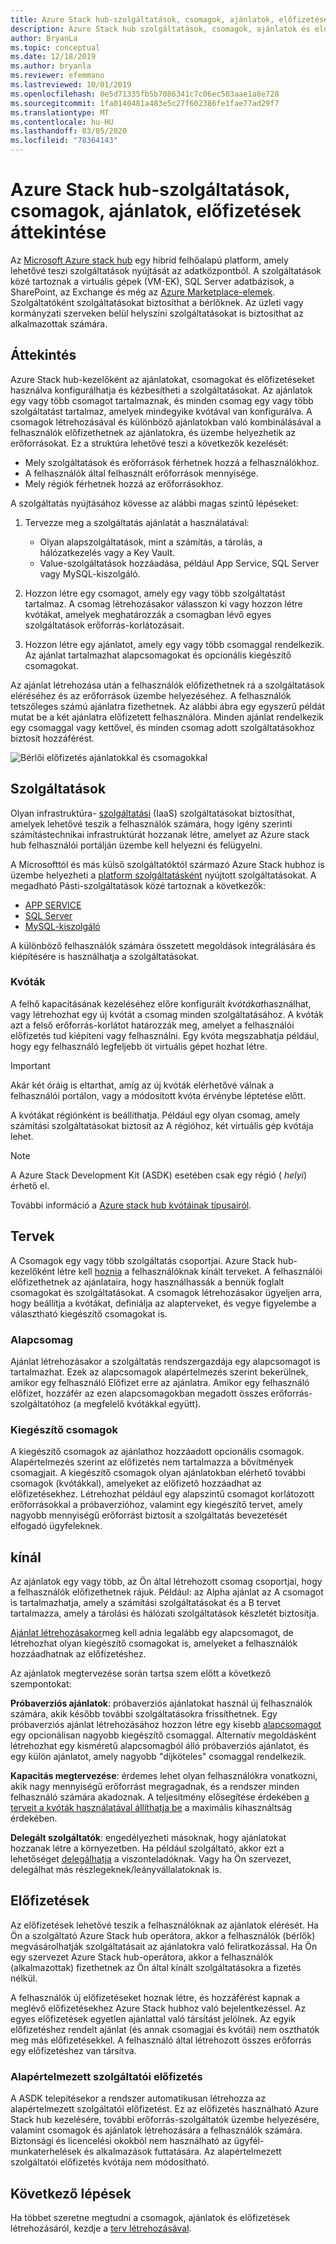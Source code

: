 ```yaml
---
title: Azure Stack hub-szolgáltatások, csomagok, ajánlatok, előfizetések áttekintése
description: Azure Stack hub szolgáltatások, csomagok, ajánlatok és előfizetések áttekintése.
author: BryanLa
ms.topic: conceptual
ms.date: 12/18/2019
ms.author: bryanla
ms.reviewer: efemmano
ms.lastreviewed: 10/01/2019
ms.openlocfilehash: 0e5d71335fb5b7086341c7c06ec503aae1a8e728
ms.sourcegitcommit: 1fa0140481a483e5c27f602386fe1fae77ad29f7
ms.translationtype: MT
ms.contentlocale: hu-HU
ms.lasthandoff: 03/05/2020
ms.locfileid: "78364143"
---
```

# <a name="azure-stack-hub-services-plans-offers-subscriptions-overview"></a>Azure Stack hub-szolgáltatások, csomagok, ajánlatok, előfizetések áttekintése

Az [Microsoft Azure stack hub](azure-stack-overview.md) egy hibrid felhőalapú platform, amely lehetővé teszi szolgáltatások nyújtását az adatközpontból. A szolgáltatások közé tartoznak a virtuális gépek (VM-EK), SQL Server adatbázisok, a SharePoint, az Exchange és még az [Azure Marketplace-elemek](azure-stack-marketplace-azure-items.md). Szolgáltatóként szolgáltatásokat biztosíthat a bérlőknek. Az üzleti vagy kormányzati szerveken belül helyszíni szolgáltatásokat is biztosíthat az alkalmazottak számára.

## <a name="overview"></a>Áttekintés

Azure Stack hub-kezelőként az ajánlatokat, csomagokat és előfizetéseket használva konfigurálhatja és kézbesítheti a szolgáltatásokat. Az ajánlatok egy vagy több csomagot tartalmaznak, és minden csomag egy vagy több szolgáltatást tartalmaz, amelyek mindegyike kvótával van konfigurálva. A csomagok létrehozásával és különböző ajánlatokban való kombinálásával a felhasználók előfizethetnek az ajánlatokra, és üzembe helyezhetik az erőforrásokat. Ez a struktúra lehetővé teszi a következők kezelését:

- Mely szolgáltatások és erőforrások férhetnek hozzá a felhasználókhoz.
- A felhasználók által felhasznált erőforrások mennyisége.
- Mely régiók férhetnek hozzá az erőforrásokhoz.

A szolgáltatás nyújtásához kövesse az alábbi magas szintű lépéseket:

1. Tervezze meg a szolgáltatás ajánlatát a használatával:

   - Olyan alapszolgáltatások, mint a számítás, a tárolás, a hálózatkezelés vagy a Key Vault.
   - Value-szolgáltatások hozzáadása, például App Service, SQL Server vagy MySQL-kiszolgáló.

2. Hozzon létre egy csomagot, amely egy vagy több szolgáltatást tartalmaz. A csomag létrehozásakor válasszon ki vagy hozzon létre kvótákat, amelyek meghatározzák a csomagban lévő egyes szolgáltatások erőforrás-korlátozásait.
3. Hozzon létre egy ajánlatot, amely egy vagy több csomaggal rendelkezik. Az ajánlat tartalmazhat alapcsomagokat és opcionális kiegészítő csomagokat.

Az ajánlat létrehozása után a felhasználók előfizethetnek rá a szolgáltatások eléréséhez és az erőforrások üzembe helyezéséhez. A felhasználók tetszőleges számú ajánlatra fizethetnek. Az alábbi ábra egy egyszerű példát mutat be a két ajánlatra előfizetett felhasználóra. Minden ajánlat rendelkezik egy csomaggal vagy kettővel, és minden csomag adott szolgáltatásokhoz biztosít hozzáférést.

![Bérlői előfizetés ajánlatokkal és csomagokkal](media/azure-stack-key-features/image4.png)

## <a name="services"></a>Szolgáltatások

Olyan infrastruktúra- [szolgáltatási](https://azure.microsoft.com/overview/what-is-iaas/) (IaaS) szolgáltatásokat biztosíthat, amelyek lehetővé teszik a felhasználók számára, hogy igény szerinti számítástechnikai infrastruktúrát hozzanak létre, amelyet az Azure stack hub felhasználói portálján üzembe kell helyezni és felügyelni.

A Microsofttól és más külső szolgáltatóktól származó Azure Stack hubhoz is üzembe helyezheti a [platform szolgáltatásként](https://azure.microsoft.com/overview/what-is-paas/) nyújtott szolgáltatásokat. A megadható Pásti-szolgáltatások közé tartoznak a következők:

- [APP SERVICE](azure-stack-app-service-overview.md)
- [SQL Server](azure-stack-sql-resource-provider-deploy.md)
- [MySQL-kiszolgáló](azure-stack-mysql-resource-provider-deploy.md)

A különböző felhasználók számára összetett megoldások integrálására és kiépítésére is használhatja a szolgáltatásokat.

### <a name="quotas"></a>Kvóták

A felhő kapacitásának kezeléséhez előre konfigurált *kvótákat*használhat, vagy létrehozhat egy új kvótát a csomag minden szolgáltatásához. A kvóták azt a felső erőforrás-korlátot határozzák meg, amelyet a felhasználói előfizetés tud kiépíteni vagy felhasználni. Egy kvóta megszabhatja például, hogy egy felhasználó legfeljebb öt virtuális gépet hozhat létre.

> [!IMPORTANT]
> Akár két óráig is eltarthat, amíg az új kvóták elérhetővé válnak a felhasználói portálon, vagy a módosított kvóta érvénybe léptetése előtt.

A kvótákat régiónként is beállíthatja. Például egy olyan csomag, amely számítási szolgáltatásokat biztosít az A régióhoz, két virtuális gép kvótája lehet.

>[!NOTE]
>A Azure Stack Development Kit (ASDK) esetében csak egy régió ( *helyi*) érhető el.

További információ a [Azure stack hub kvótáinak típusairól](azure-stack-quota-types.md).

## <a name="plans"></a>Tervek

A Csomagok egy vagy több szolgáltatás csoportjai. Azure Stack hub-kezelőként létre kell [hoznia](azure-stack-create-plan.md) a felhasználóknak kínált terveket. A felhasználói előfizethetnek az ajánlataira, hogy használhassák a bennük foglalt csomagokat és szolgáltatásokat. A csomagok létrehozásakor ügyeljen arra, hogy beállítja a kvótákat, definiálja az alapterveket, és vegye figyelembe a választható kiegészítő csomagokat is.

### <a name="base-plan"></a>Alapcsomag

Ajánlat létrehozásakor a szolgáltatás rendszergazdája egy alapcsomagot is tartalmazhat. Ezek az alapcsomagok alapértelmezés szerint bekerülnek, amikor egy felhasználó Előfizet erre az ajánlatra. Amikor egy felhasználó előfizet, hozzáfér az ezen alapcsomagokban megadott összes erőforrás-szolgáltatóhoz (a megfelelő kvótákkal együtt).

### <a name="add-on-plans"></a>Kiegészítő csomagok

A kiegészítő csomagok az ajánlathoz hozzáadott opcionális csomagok. Alapértelmezés szerint az előfizetés nem tartalmazza a bővítmények csomagjait. A kiegészítő csomagok olyan ajánlatokban elérhető további csomagok (kvótákkal), amelyeket az előfizető hozzáadhat az előfizetésekhez. Létrehozhat például egy alapszintű csomagot korlátozott erőforrásokkal a próbaverzióhoz, valamint egy kiegészítő tervet, amely nagyobb mennyiségű erőforrást biztosít a szolgáltatás bevezetését elfogadó ügyfeleknek.

## <a name="offers"></a>kínál

Az ajánlatok egy vagy több, az Ön által létrehozott csomag csoportjai, hogy a felhasználók előfizethetnek rájuk. Például: az Alpha ajánlat az A csomagot is tartalmazhatja, amely a számítási szolgáltatásokat és a B tervet tartalmazza, amely a tárolási és hálózati szolgáltatások készletét biztosítja.

[Ajánlat létrehozásakor](azure-stack-create-offer.md)meg kell adnia legalább egy alapcsomagot, de létrehozhat olyan kiegészítő csomagokat is, amelyeket a felhasználók hozzáadhatnak az előfizetéshez.

Az ajánlatok megtervezése során tartsa szem előtt a következő szempontokat:

**Próbaverziós ajánlatok**: próbaverziós ajánlatokat használ új felhasználók számára, akik később további szolgáltatásokra frissíthetnek. Egy próbaverziós ajánlat létrehozásához hozzon létre egy kisebb [alapcsomagot](service-plan-offer-subscription-overview.md#base-plan) egy opcionálisan nagyobb kiegészítő csomaggal. Alternatív megoldásként létrehozhat egy kisméretű alapcsomagból álló próbaverziós ajánlatot, és egy külön ajánlatot, amely nagyobb "díjköteles" csomaggal rendelkezik.

**Kapacitás megtervezése**: érdemes lehet olyan felhasználókra vonatkozni, akik nagy mennyiségű erőforrást megragadnak, és a rendszer minden felhasználó számára akadoznak. A teljesítmény elősegítése érdekében [a terveit a kvóták használatával állíthatja be](service-plan-offer-subscription-overview.md#plans) a maximális kihasználtság érdekében.

**Delegált szolgáltatók**: engedélyezheti másoknak, hogy ajánlatokat hozzanak létre a környezetben. Ha például szolgáltató, akkor ezt a lehetőséget [delegálhatja](azure-stack-delegated-provider.md) a viszonteladóknak. Vagy ha Ön szervezet, delegálhat más részlegeknek/leányvállalatoknak is.

## <a name="subscriptions"></a>Előfizetések

Az előfizetések lehetővé teszik a felhasználóknak az ajánlatok elérését. Ha Ön a szolgáltató Azure Stack hub operátora, akkor a felhasználók (bérlők) megvásárolhatják szolgáltatásait az ajánlatokra való feliratkozással. Ha Ön egy szervezet Azure Stack hub-operátora, akkor a felhasználók (alkalmazottak) fizethetnek az Ön által kínált szolgáltatásokra a fizetés nélkül.

A felhasználók új előfizetéseket hoznak létre, és hozzáférést kapnak a meglévő előfizetésekhez Azure Stack hubhoz való bejelentkezéssel. Az egyes előfizetések egyetlen ajánlattal való társítást jelölnek. Az egyik előfizetéshez rendelt ajánlat (és annak csomagjai és kvótái) nem oszthatók meg más előfizetésekkel. A felhasználó által létrehozott összes erőforrás egy előfizetéshez van társítva.

### <a name="default-provider-subscription"></a>Alapértelmezett szolgáltatói előfizetés

A ASDK telepítésekor a rendszer automatikusan létrehozza az alapértelmezett szolgáltatói előfizetést. Ez az előfizetés használható Azure Stack hub kezelésére, további erőforrás-szolgáltatók üzembe helyezésére, valamint csomagok és ajánlatok létrehozására a felhasználók számára. Biztonsági és licencelési okokból nem használható az ügyfél-munkaterhelések és alkalmazások futtatására. Az alapértelmezett szolgáltatói előfizetés kvótája nem módosítható.

## <a name="next-steps"></a>Következő lépések

Ha többet szeretne megtudni a csomagok, ajánlatok és előfizetések létrehozásáról, kezdje a [terv létrehozásával](azure-stack-create-plan.md).
